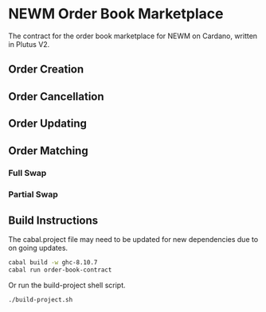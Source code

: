 # NEWM Order Book Marketplace

The contract for the order book marketplace for NEWM on Cardano, written in Plutus V2.

## Order Creation

## Order Cancellation

## Order Updating

## Order Matching

### Full Swap

### Partial Swap

## Build Instructions

The cabal.project file may need to be updated for new dependencies due to on going updates.

```bash
cabal build -w ghc-8.10.7
cabal run order-book-contract
```
Or run the build-project shell script.

```bash
./build-project.sh
```
